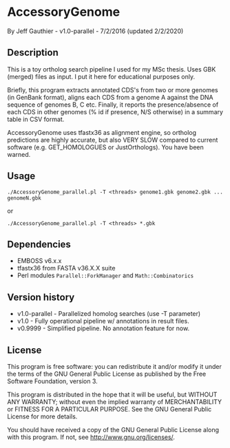 # AccessoryGenome

By Jeff Gauthier - v1.0-parallel - 7/2/2016 (updated 2/2/2020)

## Description

This is a toy ortholog search pipeline I used for my MSc thesis. Uses GBK (merged) files as input. I put it here for educational purposes only.

Briefly, this program extracts annotated CDS's from two or more genomes (in GenBank format), aligns each CDS from a genome A against the DNA sequence of genomes B, C etc. Finally, it reports the presence/absence of each CDS in other genomes (% id if presence, N/S otherwise) in a summary table in CSV format. 

AccessoryGenome uses tfastx36 as alignment engine, so ortholog predictions are highly accurate, but also VERY SLOW compared to current software (e.g. GET_HOMOLOGUES or JustOrthologs). You have been warned.  

## Usage 

`./AccessoryGenome_parallel.pl -T <threads> genome1.gbk genome2.gbk ... genomeN.gbk`

or

`./AccessoryGenome_parallel.pl -T <threads> *.gbk`

## Dependencies

 * EMBOSS v6.x.x
 * tfastx36 from FASTA v36.X.X suite
 * Perl modules `Parallel::ForkManager` and `Math::Combinatorics`

## Version history

 * v1.0-parallel - Parallelized homolog searches (use -T parameter)
 * v1.0 - Fully operational pipeline w/ annotations in result files.
 * v0.9999 - Simplified pipeline.  No annotation feature for now.

## License

This program is free software: you can redistribute it and/or modify it under the terms of the GNU General Public License as published by the Free Software Foundation, version 3.

This program is distributed in the hope that it will be useful, but WITHOUT ANY WARRANTY; without even the implied warranty of MERCHANTABILITY or FITNESS FOR A PARTICULAR PURPOSE. See the GNU General Public License for more details.

You should have received a copy of the GNU General Public License along with this program. If not, see <http://www.gnu.org/licenses/>.
